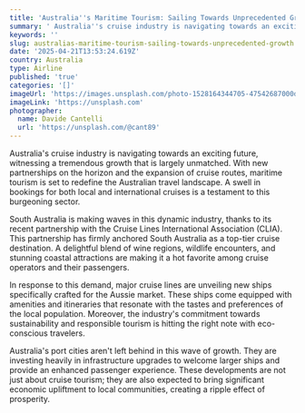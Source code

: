 ```yaml
---
title: 'Australia''s Maritime Tourism: Sailing Towards Unprecedented Growth'
summary: ' Australia''s cruise industry is navigating towards an exciting future, witnessing a tremendous growth that is largely unmatched. With new partnerships...'
keywords: ''
slug: australias-maritime-tourism-sailing-towards-unprecedented-growth
date: '2025-04-21T13:53:24.619Z'
country: Australia
type: Airline
published: 'true'
categories: '[]'
imageUrl: 'https://images.unsplash.com/photo-1528164344705-47542687000d'
imageLink: 'https://unsplash.com'
photographer:
  name: Davide Cantelli
  url: 'https://unsplash.com/@cant89'
---
```








Australia's cruise industry is navigating towards an exciting future, witnessing a tremendous growth that is largely unmatched. With new partnerships on the horizon and the expansion of cruise routes, maritime tourism is set to redefine the Australian travel landscape. A swell in bookings for both local and international cruises is a testament to this burgeoning sector.

South Australia is making waves in this dynamic industry, thanks to its recent partnership with the Cruise Lines International Association (CLIA). This partnership has firmly anchored South Australia as a top-tier cruise destination. A delightful blend of wine regions, wildlife encounters, and stunning coastal attractions are making it a hot favorite among cruise operators and their passengers.

In response to this demand, major cruise lines are unveiling new ships specifically crafted for the Aussie market. These ships come equipped with amenities and itineraries that resonate with the tastes and preferences of the local population. Moreover, the industry's commitment towards sustainability and responsible tourism is hitting the right note with eco-conscious travelers.

Australia's port cities aren't left behind in this wave of growth. They are investing heavily in infrastructure upgrades to welcome larger ships and provide an enhanced passenger experience. These developments are not just about cruise tourism; they are also expected to bring significant economic upliftment to local communities, creating a ripple effect of prosperity.
